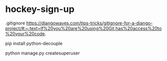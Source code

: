# hockey-sign-up

.gitignore https://djangowaves.com/tips-tricks/gitignore-for-a-django-project/#:~:text=If%20you%20are%20using%20Git,has%20access%20to%20your%20code.

pip install python-decouple

python manage.py createsuperuser